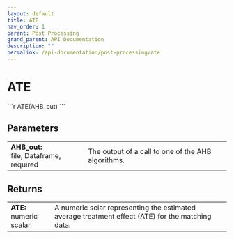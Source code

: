```yaml
---
layout: default
title: ATE
nav_order: 1
parent: Post Processing
grand_parent: API Documentation
description: ""
permalink: /api-documentation/post-processing/ate
---
```


# ATE

<div class="code-example" markdown="1">
```r
ATE(AHB_out)
```
</div>

## Parameters

<table class="parameters">
  <tr>
    <td><b>AHB_out:</b><br>file, Dataframe, required</td>
    <td>The output of a call to one of the AHB algorithms.</td>
  </tr>
</table>

## Returns

<table>
  <tr>
    <td><b>ATE:</b><br/>numeric scalar</td>
    <td>A numeric sclar representing the estimated average treatment effect (ATE) for the matching data.</td>
  </tr>
</table>